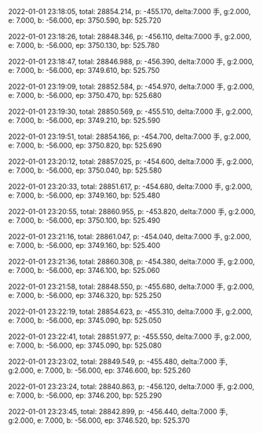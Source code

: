 2022-01-01 23:18:05, total: 28854.214, p: -455.170, delta:7.000 手, g:2.000, e: 7.000, b: -56.000, ep: 3750.590, bp: 525.720

2022-01-01 23:18:26, total: 28848.346, p: -456.110, delta:7.000 手, g:2.000, e: 7.000, b: -56.000, ep: 3750.130, bp: 525.780

2022-01-01 23:18:47, total: 28846.988, p: -456.390, delta:7.000 手, g:2.000, e: 7.000, b: -56.000, ep: 3749.610, bp: 525.750

2022-01-01 23:19:09, total: 28852.584, p: -454.970, delta:7.000 手, g:2.000, e: 7.000, b: -56.000, ep: 3750.470, bp: 525.680

2022-01-01 23:19:30, total: 28850.569, p: -455.510, delta:7.000 手, g:2.000, e: 7.000, b: -56.000, ep: 3749.210, bp: 525.590

2022-01-01 23:19:51, total: 28854.166, p: -454.700, delta:7.000 手, g:2.000, e: 7.000, b: -56.000, ep: 3750.820, bp: 525.690

2022-01-01 23:20:12, total: 28857.025, p: -454.600, delta:7.000 手, g:2.000, e: 7.000, b: -56.000, ep: 3750.040, bp: 525.580

2022-01-01 23:20:33, total: 28851.617, p: -454.680, delta:7.000 手, g:2.000, e: 7.000, b: -56.000, ep: 3749.160, bp: 525.480

2022-01-01 23:20:55, total: 28860.955, p: -453.820, delta:7.000 手, g:2.000, e: 7.000, b: -56.000, ep: 3750.100, bp: 525.490

2022-01-01 23:21:16, total: 28861.047, p: -454.040, delta:7.000 手, g:2.000, e: 7.000, b: -56.000, ep: 3749.160, bp: 525.400

2022-01-01 23:21:36, total: 28860.308, p: -454.380, delta:7.000 手, g:2.000, e: 7.000, b: -56.000, ep: 3746.100, bp: 525.060

2022-01-01 23:21:58, total: 28848.550, p: -455.680, delta:7.000 手, g:2.000, e: 7.000, b: -56.000, ep: 3746.320, bp: 525.250

2022-01-01 23:22:19, total: 28854.623, p: -455.310, delta:7.000 手, g:2.000, e: 7.000, b: -56.000, ep: 3745.090, bp: 525.050

2022-01-01 23:22:41, total: 28851.977, p: -455.550, delta:7.000 手, g:2.000, e: 7.000, b: -56.000, ep: 3745.090, bp: 525.080

2022-01-01 23:23:02, total: 28849.549, p: -455.480, delta:7.000 手, g:2.000, e: 7.000, b: -56.000, ep: 3746.600, bp: 525.260

2022-01-01 23:23:24, total: 28840.863, p: -456.120, delta:7.000 手, g:2.000, e: 7.000, b: -56.000, ep: 3746.200, bp: 525.290

2022-01-01 23:23:45, total: 28842.899, p: -456.440, delta:7.000 手, g:2.000, e: 7.000, b: -56.000, ep: 3746.520, bp: 525.370